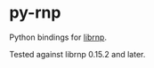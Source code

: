 # py-rnp
Python bindings for [librnp](https://github.com/rnpgp/rnp).

Tested against librnp 0.15.2 and later.


